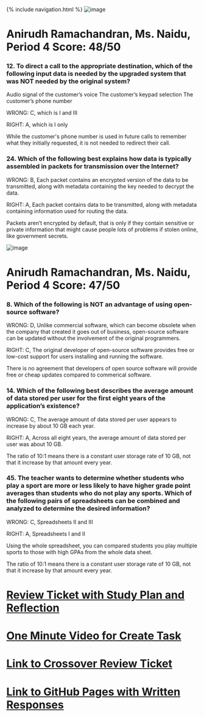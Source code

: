 {% include navigation.html %}
![image](https://user-images.githubusercontent.com/89223726/164283923-bd47635b-f369-4c4d-a51f-f28751f551d2.png)
# Anirudh Ramachandran, Ms. Naidu, Period 4 Score: 48/50

### 12. To direct a call to the appropriate destination, which of the following input data is needed by the upgraded system that was NOT needed by the original system?
Audio signal of the customer’s voice
The customer’s keypad selection
The customer’s phone number
 
WRONG: C, which is I and III
 
RIGHT: A, which is I only 
 
While the customer's phone number is used in future calls to remember what they initially requested, it is not needed to redirect their call.
 
### 24. Which of the following best explains how data is typically assembled in packets for transmission over the Internet?
 
WRONG: B, Each packet contains an encrypted version of the data to be transmitted, along with metadata containing the key needed to decrypt the data.
 
RIGHT: A, Each packet contains data to be transmitted, along with metadata containing information used for routing the data.
 
Packets aren’t encrypted by default, that is only if they contain sensitive or private information that might cause people lots of problems if stolen online, like government secrets.

![image](https://user-images.githubusercontent.com/89223726/164543624-fe8799ce-41bf-47c7-80ab-0d1f2bcf3dd0.png)
# Anirudh Ramachandran, Ms. Naidu, Period 4 Score: 47/50

### 8. Which of the following is NOT an advantage of using open-source software?
 
WRONG: D, Unlike commercial software, which can become obsolete when the company that created it goes out of business, open-source software can be updated without the involvement of the original programmers.
 
RIGHT: C, The original developer of open-source software provides free or low-cost support for users installing and running the software.

There is no agreement that developers of open source software will provide free or cheap updates compared to commerical software.
 
### 14. Which of the following best describes the average amount of data stored per user for the first eight years of the application’s existence?
 
WRONG: C, The average amount of data stored per user appears to increase by about 10 GB each year.
 
RIGHT: A, Across all eight years, the average amount of data stored per user was about 10 GB.
 
The ratio of 10:1 means there is a constant user storage rate of 10 GB, not that it increase by that amount every year.

### 45. The teacher wants to determine whether students who play a sport are more or less likely to have higher grade point averages than students who do not play any sports. Which of the following pairs of spreadsheets can be combined and analyzed to determine the desired information?
 
WRONG: C, Spreadsheets II and III
 
RIGHT: A, Spreadsheets I and II

Using the whole spreadsheet, you can compared students you play multiple sports to those with high GPAs from the whole data sheet.
 
The ratio of 10:1 means there is a constant user storage rate of 10 GB, not that it increase by that amount every year.

# [Review Ticket with Study Plan and Reflection](https://github.com/Anirudh123nasty/ARTri3/projects/1#card-80783193)
# [One Minute Video for Create Task](https://www.kapwing.com/videos/6264a7e677feb7008fa8c1c8)
# [Link to Crossover Review Ticket](https://github.com/Anirudh123nasty/ARTri3/projects/1#card-81031052) 
# [Link to GitHub Pages with Written Responses](https://anirudh123nasty.github.io/ARTri3/AEcreatetask) 
